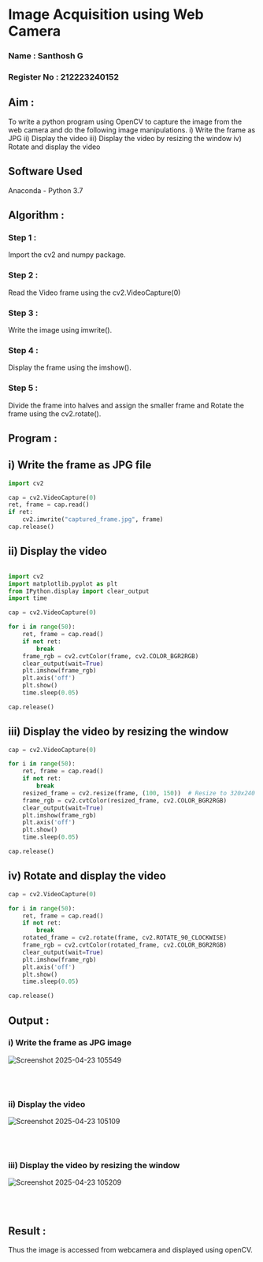 # Image Acquisition using Web Camera

### Name : Santhosh G
### Register No : 212223240152

## Aim :
 
To write a python program using OpenCV to capture the image from the web camera and do the following image manipulations.
i) Write the frame as JPG 
ii) Display the video 
iii) Display the video by resizing the window
iv) Rotate and display the video

## Software Used
Anaconda - Python 3.7
## Algorithm :
### Step 1 :

Import the cv2 and numpy package.
<br>
### Step 2 :
Read the Video frame using the cv2.VideoCapture(0)
<br>

### Step 3 :
Write the image using imwrite().
<br>

### Step 4 :
Display the frame using the imshow().
<br>

### Step 5 :
Divide the frame into halves and assign the smaller frame and Rotate the frame using the cv2.rotate().
<br>

## Program :


## i) Write the frame as JPG file 

```python
import cv2

cap = cv2.VideoCapture(0)
ret, frame = cap.read()
if ret:
    cv2.imwrite("captured_frame.jpg", frame)
cap.release()


```



## ii) Display the video

```python

import cv2
import matplotlib.pyplot as plt
from IPython.display import clear_output
import time

cap = cv2.VideoCapture(0)

for i in range(50):
    ret, frame = cap.read()
    if not ret:
        break
    frame_rgb = cv2.cvtColor(frame, cv2.COLOR_BGR2RGB)
    clear_output(wait=True)
    plt.imshow(frame_rgb)
    plt.axis('off')
    plt.show()
    time.sleep(0.05)

cap.release()


```


## iii) Display the video by resizing the window

```python
cap = cv2.VideoCapture(0)

for i in range(50):
    ret, frame = cap.read()
    if not ret:
        break
    resized_frame = cv2.resize(frame, (100, 150))  # Resize to 320x240
    frame_rgb = cv2.cvtColor(resized_frame, cv2.COLOR_BGR2RGB)
    clear_output(wait=True)
    plt.imshow(frame_rgb)
    plt.axis('off')
    plt.show()
    time.sleep(0.05)

cap.release()
```



## iv) Rotate and display the video

```python
cap = cv2.VideoCapture(0)

for i in range(50):
    ret, frame = cap.read()
    if not ret:
        break
    rotated_frame = cv2.rotate(frame, cv2.ROTATE_90_CLOCKWISE)
    frame_rgb = cv2.cvtColor(rotated_frame, cv2.COLOR_BGR2RGB)
    clear_output(wait=True)
    plt.imshow(frame_rgb)
    plt.axis('off')
    plt.show()
    time.sleep(0.05)

cap.release()

```








## Output :

### i) Write the frame as JPG image

![Screenshot 2025-04-23 105549](https://github.com/user-attachments/assets/1595f39f-82d0-415a-a244-418ecaef8962)







</br>
</br>


### ii) Display the video


![Screenshot 2025-04-23 105109](https://github.com/user-attachments/assets/5a4d2c14-0a9c-446d-a490-ee99f21bd924)




</br>
</br>


### iii) Display the video by resizing the window


![Screenshot 2025-04-23 105209](https://github.com/user-attachments/assets/d1de7378-5158-4e55-92a4-8dff0de16ba2)



</br>
</br>



## Result :
Thus the image is accessed from webcamera and displayed using openCV.
